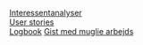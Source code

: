[Interessentanalyser](doc/Analyse/Interessentanalyse/InteressentAnalysen.xlsx)  
[User stories](doc/Analyse/UserStories/UserStories.md)   
[Logbook](https://docs.google.com/document/d/1j6xWhhaFxy--SE4aU2HZkmTqlRthPjTvSHwIeVXonog/edit)
[Gist med muglie arbejds](https://gist.github.com/jonbertelsen/88d6fb26f835de81af75a29d7b15676e)
